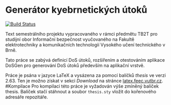# Generátor kyebrnetických útoků

[![Build Status](https://travis-ci.org/ogajduse/bp_generator_kybernetickych_utoku.svg?branch=master)](https://travis-ci.org/ogajduse/bp_generator_kybernetickych_utoku)

Text semestrálního projektu vypracovaného v rámci předmětu TB2T pro studijní obor Informační bezpečnost vyučovaného na Fakultě elektrotechniky a komunikačních technologií Vysokého učení technického v Brně.

Tato práce se zabývá definicí DoS útoků, rozšířením a otestováním aplikace DoSGen pro generování DoS útoků především na aplikační vrstvě.

Práce je psána v jazyce LaTeX a vysázena za pomocí balíčků *thesis* ve verzi 2.63. Ten je možno získat v sekci *Download* na stránce [latex.feec.vutbr.cz](http://latex.feec.vutbr.cz).
#Kompilace
Pro kompilaci této práce je vyžadován výše zmíněný balíček thesis. Balíček stačí stáhnout a soubor `thesis.sty` vložit do kořenového adresáře repozitáře.
